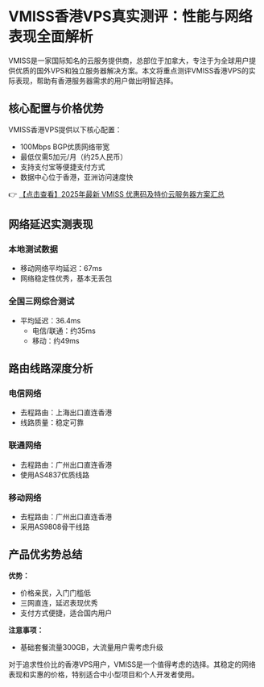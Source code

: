 # VMISS香港VPS真实测评：性能与网络表现全面解析

VMISS是一家国际知名的云服务提供商，总部位于加拿大，专注于为全球用户提供优质的国外VPS和独立服务器解决方案。本文将重点测评VMISS香港VPS的实际表现，帮助有香港服务器需求的用户做出明智选择。

## 核心配置与价格优势

VMISS香港VPS提供以下核心配置：
- 100Mbps BGP优质网络带宽
- 最低仅需5加元/月（约25人民币）
- 支持支付宝等便捷支付方式
- 数据中心位于香港，亚洲访问速度快

👉 [【点击查看】2025年最新 VMISS 优惠码及特价云服务器方案汇总](https://bit.ly/Vmiss)

## 网络延迟实测表现

### 本地测试数据
- 移动网络平均延迟：67ms
- 网络稳定性优秀，基本无丢包

### 全国三网综合测试
- 平均延迟：36.4ms
  - 电信/联通：约35ms
  - 移动：约49ms

## 路由线路深度分析

### 电信网络
- 去程路由：上海出口直连香港
- 线路质量：稳定可靠

### 联通网络
- 去程路由：广州出口直连香港
- 使用AS4837优质线路

### 移动网络
- 去程路由：广州出口直连香港
- 采用AS9808骨干线路

## 产品优劣势总结

**优势：**
- 价格亲民，入门门槛低
- 三网直连，延迟表现优秀
- 支付方式便捷，适合国内用户

**注意事项：**
- 基础套餐流量300GB，大流量用户需考虑升级

对于追求性价比的香港VPS用户，VMISS是一个值得考虑的选择。其稳定的网络表现和实惠的价格，特别适合中小型项目和个人开发者使用。